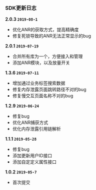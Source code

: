 ### SDK更新日志

**2.0.3 `2019-08-1`**

- 优化ANR的获取方式，提高精确度
- 修复死锁导致的ANR无法正常显示的bug

**2.0.1 `2019-07-19`**

- 合并所有库为一个，方便接入和管理
- 添加ANR模块，以及放量开关

**1.3.6 `2019-07-11`**

- 增加通过业务标签搜索数据
- 修复内存泄露页面跳转路径不对的bug
- 修复慢交互页面名称不对的bug

**1.2.9 `2019-06-24`**

- 修复bug
- 优化ANR捕获方式
- 优化内存泄露引用链解析

**1.1.1 `2019-05-28`**

- 修复bug
- 添加更新用户ID接口
- 添加自定定义属性接口

**1.0.2 `2019-05-7`**

- 首次提交

